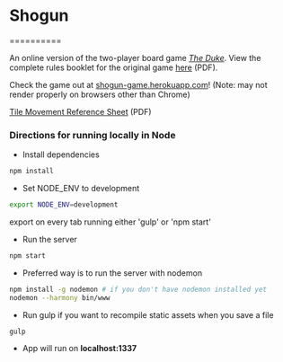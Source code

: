 # Shogun #
==========

An online version of the two-player board game [*The Duke*](http://www.catalystgamelabs.com/casual-games/the-duke/). View the complete rules booklet for the original game [here](http://www.catalystgamelabs.com/download/The%20Duke%20Rulebook%20Lo-Res_FINAL.pdf) (PDF).

Check the game out at [shogun-game.herokuapp.com](http://shogun-game.herokuapp.com)! (Note: may not render properly on browsers other than Chrome)


[Tile Movement Reference Sheet](http://www.catalystgamelabs.com/download/Movement%20Reference%20Card_Final.pdf) (PDF)

### Directions for running locally in Node ###

* Install dependencies
```sh
npm install
```
* Set NODE_ENV to development
```sh
export NODE_ENV=development
```
export on every tab running either 'gulp' or 'npm start'
* Run the server
```sh
npm start
```
* Preferred way is to run the server with nodemon
```sh
npm install -g nodemon # if you don't have nodemon installed yet
nodemon --harmony bin/www
```
* Run gulp if you want to recompile static assets when you save a file
```sh
gulp
```
* App will run on **localhost:1337**
